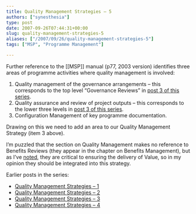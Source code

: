 ```yaml
---
title: Quality Management Strategies – 5
authors: ["synesthesia"]
type: post
date: 2007-09-26T07:44:31+00:00
slug: quality-management-strategies-5 
aliases: ["/2007/09/26/quality-management-strategies-5"]
tags: ["MSP", "Programme Management"]

---
```

Further reference to the [[MSP]] manual (p77, 2003 version) identifies three areas of programme activities where quality management is involved:

  1. Quality management of the governance arrangements – this corresponds to the top level “Governance Reviews” in [post 3 of this series][1].
  2. Quality assurance and review of project outputs – this corresponds to the lower three levels in [post 3 of this series][1].
  3. Configuration Management of key programme documentation.

Drawing on this we need to add an area to our Quality Management Strategy (item 3 above).

I’m puzzled that the section on Quality Management makes no reference to Benefits Reviews (they appear in the chapter on Benefits Management), but as I’ve [noted][2], they are critical to ensuring the delivery of Value, so in my opinion they should be integrated into this strategy.

Earlier posts in the series:

  * [Quality Management Strategies &#8211; 1][3]
  * [Quality Management Strategies &#8211; 2][4]
  * [Quality Management Strategies &#8211; 3][5]
  * [Quality Management Strategies &#8211; 4][6]

 [1]: https://www.synesthesia.co.uk/blog/archives/2007/09/25/quality-management-strategies-3/
 [2]: https://www.synesthesia.co.uk/blog/archives/2007/09/25/quality-management-strategies-2/
 [3]: https://www.synesthesia.co.uk/blog/archives/2007/09/25/quality-management-strategies-1/ "Permanent Link to Quality Management Strategies - 1"
 [4]: https://www.synesthesia.co.uk/blog/archives/2007/09/25/quality-management-strategies-2/ "Permanent Link to Quality Management Strategies - 2"
 [5]: https://www.synesthesia.co.uk/blog/archives/2007/09/25/quality-management-strategies-3/ "Permanent Link to Quality Management Strategies - 2"
 [6]: https://www.synesthesia.co.uk/blog/archives/2007/09/25/quality-management-strategies-4/ "Permanent Link to Quality Management Strategies - 2"

